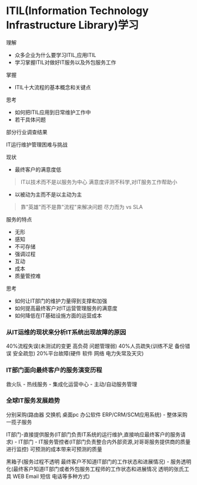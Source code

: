 # ITIL(Information Technology Infrastructure Library)学习

理解
- 众多企业为什么要学习ITIL,应用ITIL
- 学习掌握ITIL对做好IT服务以及外包服务工作


掌握

- ITIL十大流程的基本概念和关键点

思考

- 如何把ITIL应用到日常维护工作中
- 若干具体问题

部分行业调查结果

IT运行维护管理困难与挑战 

现状

- 最终客户的满意度低
> IT以技术而不是以服务为中心 
  满意度评测不科学,对IT服务工作帮助小
  
- 以被动为主而不是以主动为主
> 靠"英雄"而不是靠"流程"来解决问题
尽力而为 vs SLA

服务的特点
- 无形
- 感知
- 不可存储
- 强调过程
- 互动
- 成本
- 质量管控难

思考
- 如何让IT部门的维护力量得到支撑和加强
- 如何提高最终客户对IT运营管理服务的满意度
- 如何降低在IT基础设施方面的运营成本

### 从IT运维的现状来分析IT系统出现故障的原因

40%流程失误(未测试的变更 高负荷 问题管理弱)
40%人员疏失(训练不足 备份错误 安全疏忽)
20%平台故障(硬件 软件 网络 电力失常及天灾)

### IT部门面向最终客户的服务演变历程

救火队 - 热线服务 - 集成化运营中心 - 主动/自动服务管理

### 全球IT服务发展趋势

分别采购(路由器 交换机 桌面pc 办公软件 ERP/CRM/SCM应用系统) - 整体采购 一揽子服务

IT部门-直接提供服务(IT部门负责IT系统的运行维护,直接响应最终客户的服务请求) - IT部门 - IT服务管控者(IT部门负责整合内外部资源,对哥哥服务提供商的质量进行监控) 可预测的成本带来可预测的质量

黑箱子(服务过程不透明 最终客户不知道IT部门的工作状态和进展情况) - 服务透明化(最终客户知道IT部门或者外包服务工程师的工作状态和进展情况 透明的张氏工具 WEB Email 短信 电话等多种方式)